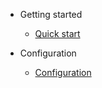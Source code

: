 * Getting started

  * [Quick start](coder2hacker.md)

* Configuration
  * [Configuration](blockchain.md)